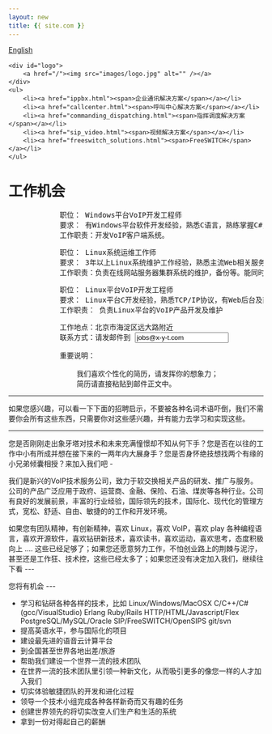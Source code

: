 ```yaml
---
layout: new
title: {{ site.com }}
---
```


<div id="header">
	<div id="lang">
		<a href="/index_en.html">English</a>
	</div>

	<div id="logo">
		<a href="/"><img src="images/logo.jpg" alt="" /></a>
	</div>		
	<ul>
		<li><a href="ippbx.html"><span>企业通讯解决方案</span></a></li>
		<li><a href="callcenter.html"><span>呼叫中心解决方案</span></a></li>
		<li><a href="commanding_dispatching.html"><span>指挥调度解决方案</span></a></li>
		<li><a href="sip_video.html"><span>视频解决方案</span></a></li>
		<li><a href="freeswitch_solutions.html"><span>FreeSWITCH</span></a></li>
	</ul>
</div>
<div id="body">
	<div class="about">
		<h1>工作机会</h1>
		<div>

<pre>
			职位： Windows平台VoIP开发工程师
			要求： 有Windows平台软件开发经验，熟悉C语言，熟练掌握C#，有一种以上脚本语言编程经验，有Linux工作经验者优先，有VoIP经验者优先。
			工作职责：开发VoIP客户端系统。
</pre>
<pre>
			职位： Linux系统运维工作师
			要求： 3年以上Linux系统维护工作经验，熟悉主流Web相关服务器软件的配置，熟悉数据库。熟悉常用脚本语言如Shell、Perl、Ruby、Python等。
			工作职责：负责在线网站服务器集群系统的维护，备份等。能同时并行维护大量维护器。工作认真负责。
</pre>

<pre>
			职位： Linux平台VoIP开发工程师
			要求： Linux平台C开发经验，熟悉TCP/IP协议，有Web后台及前台（HTML/Javascript）开发功底。熟悉VoIP及通信产品开发者优先，有Erlang语言基础者优先。
			工作职责： 负责Linux平台的VoIP产品开发及维护
</pre>

<pre>
			工作地点：北京市海淀区远大路附近
			联系方式：请发邮件到 <input readonly value="jobs@x-y-t.com"/>
</pre>

<pre>
			重要说明：

			    我们喜欢个性化的简历，请发挥你的想象力；
			    简历请直接粘贴到邮件正文中。
</pre>

<hr>
如果您感兴趣，可以看一下下面的招聘启示，不要被各种名词术语吓倒，我们不需要你会所有这些东西，只需要你对这些感兴趣，并有能力去学习和实现这些。
<hr>

<p>您是否刚刚走出象牙塔对技术和未来充满憧憬却不知从何下手？您是否在以往的工作中小有所成并想在接下来的一两年内大展身手？您是否身怀绝技想找两个有缘的小兄弟倾囊相授？来加入我们吧 -

<p>我们是新兴的VoIP技术服务公司，致力于软交换相关产品的研发、推广与服务。公司的产品广泛应用于政府、运营商、金融、保险、石油、煤炭等各种行业。公司有良好的发展前景，丰富的行业经验，国际领先的技术，国际化、现代化的管理方式，宽松、舒适、自由、敏捷的的工作和开发环境。

<p>如果您有团队精神，有创新精神，喜欢 Linux，喜欢 VoIP，喜欢 play 各种编程语言，喜欢开源软件，喜欢钻研新技术，喜欢读书，喜欢运动，喜欢思考，态度积极向上 .... 这些已经足够了；如果您还愿意努力工作，不怕创业路上的荆棘与泥泞，甚至还是工作狂、技术控，这些已经太多了；如果您还没有决定加入我们，继续往下看 ---

<p>您将有机会 ---

<ul>
<li>学习和钻研各种各样的技术，比如 Linux/Windows/MacOSX C/C++/C#(gcc/VisualStudio)  Erlang Ruby/Rails HTTP/HTML/Javascript/Flex PostgreSQL/MySQL/Oracle SIP/FreeSWITCH/OpenSIPS git/svn</li>
<li>提高英语水平，参与国际化的项目</li>
<li>建设最先进的语音云计算平台</li>
<li>到全国甚至世界各地出差/旅游</li>
<li>帮助我们建设一个世界一流的技术团队</li>
<li>在世界一流的技术团队里引领一种新文化，从而吸引更多的像您一样的人才加入我们</li>
<li>切实体验敏捷团队的开发和进化过程</li>
<li>领导一个技术小组完成各种各样新奇而又有趣的任务</li>
<li>创建世界领先的将切实改变人们生产和生活的系统</li>
<li>拿到一份对得起自己的薪酬</li>
</ul>
		</div>
	</div>
</div>
